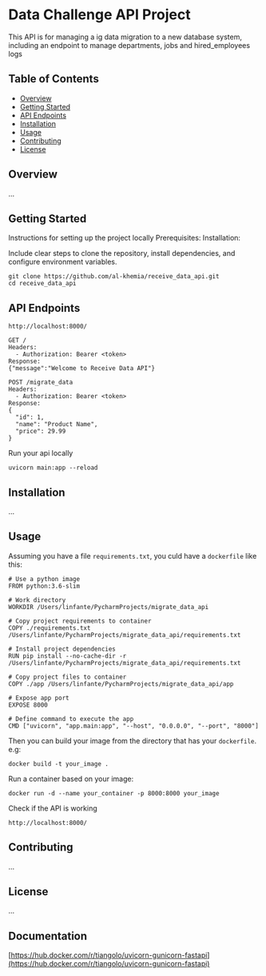 # Data Challenge API Project

This API is for managing a ig data migration to a new database system, including an endpoint to manage departments, jobs and hired_employees logs

## Table of Contents
- [Overview](#overview)
- [Getting Started](#getting-started)
- [API Endpoints](#api-endpoints)
- [Installation](#installation)
- [Usage](#usage)
- [Contributing](#contributing)
- [License](#license)

## Overview
...

## Getting Started
Instructions for setting up the project locally
Prerequisites:
Installation:

Include clear steps to clone the repository, install dependencies, and configure environment variables.

```
git clone https://github.com/al-khemia/receive_data_api.git
cd receive_data_api
```


## API Endpoints

```
http://localhost:8000/
```


```
GET /
Headers: 
  - Authorization: Bearer <token>
Response:
{"message":"Welcome to Receive Data API"}
```

```
POST /migrate_data
Headers: 
  - Authorization: Bearer <token>
Response:
{
  "id": 1,
  "name": "Product Name",
  "price": 29.99
}
```

Run your api locally
```
uvicorn main:app --reload
```

## Installation
...

## Usage
Assuming you have a file ```requirements.txt```, you culd have a ```dockerfile``` like this:

```
# Use a python image
FROM python:3.6-slim

# Work directory
WORKDIR /Users/linfante/PycharmProjects/migrate_data_api

# Copy project requirements to container
COPY ./requirements.txt /Users/linfante/PycharmProjects/migrate_data_api/requirements.txt

# Install project dependencies
RUN pip install --no-cache-dir -r /Users/linfante/PycharmProjects/migrate_data_api/requirements.txt

# Copy project files to container
COPY ./app /Users/linfante/PycharmProjects/migrate_data_api/app

# Expose app port
EXPOSE 8000

# Define command to execute the app
CMD ["uvicorn", "app.main:app", "--host", "0.0.0.0", "--port", "8000"]
```

Then you can build your image from the directory that has your ```dockerfile```. e.g:

```
docker build -t your_image .
```

Run a container based on your image:
```
docker run -d --name your_container -p 8000:8000 your_image
```

Check if the API is working 
```
http://localhost:8000/
```

## Contributing
...

## License
...

## Documentation 

[https://hub.docker.com/r/tiangolo/uvicorn-gunicorn-fastapi](https://hub.docker.com/r/tiangolo/uvicorn-gunicorn-fastapi)